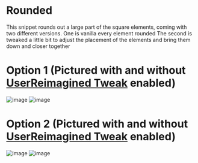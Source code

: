 # Rounded
This snippet rounds out a large part of the square elements, coming with two different versions.
One is vanilla every element rounded
The second is tweaked a little bit to adjust the placement of the elements and bring them down and closer together 

# Option 1 (Pictured with and without [UserReimagined Tweak](https://github.com/dyerbetes/CSS-Vault/tree/main/UserReimagined%20Tweak) enabled)
![image](https://github.com/dyerbetes/assets/blob/main/photos/snippets/rounded.png)
![image](https://github.com/dyerbetes/assets/blob/main/photos/snippets/roundednour.png)

# Option 2 (Pictured with and without [UserReimagined Tweak](https://github.com/dyerbetes/CSS-Vault/tree/main/UserReimagined%20Tweak) enabled)
![image](https://github.com/dyerbetes/assets/blob/main/photos/snippets/roundedcloser.png)
![image](https://github.com/dyerbetes/assets/blob/main/photos/snippets/roundednourcloser.png)
